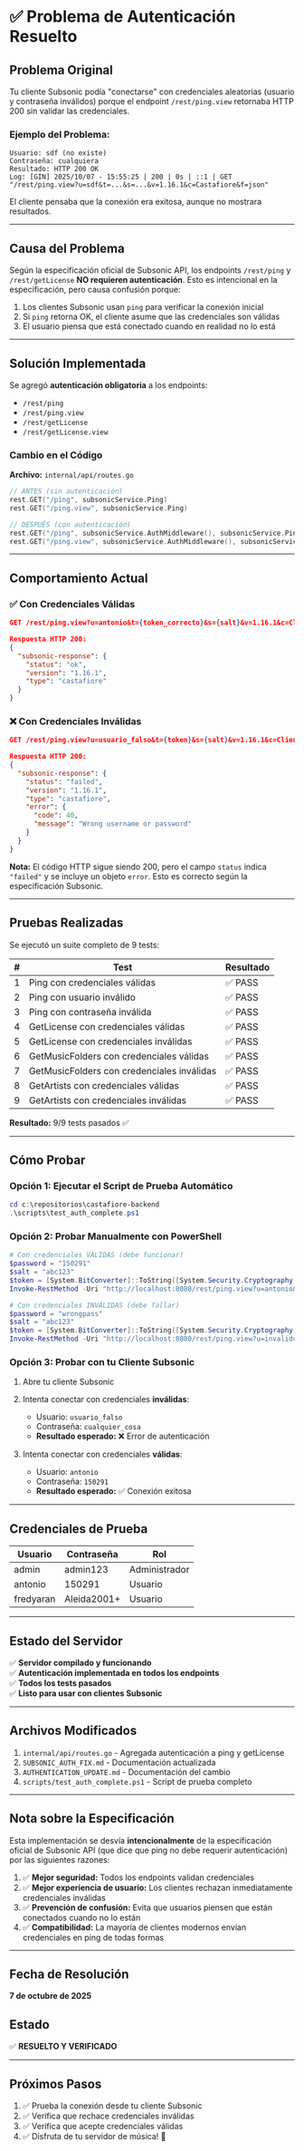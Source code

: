 # ✅ Problema de Autenticación Resuelto

## Problema Original

Tu cliente Subsonic podía "conectarse" con credenciales aleatorias (usuario y contraseña inválidos) porque el endpoint `/rest/ping.view` retornaba HTTP 200 sin validar las credenciales.

### Ejemplo del Problema:
```
Usuario: sdf (no existe)
Contraseña: cualquiera
Resultado: HTTP 200 OK
Log: [GIN] 2025/10/07 - 15:55:25 | 200 | 0s | ::1 | GET "/rest/ping.view?u=sdf&t=...&s=...&v=1.16.1&c=Castafiore&f=json"
```

El cliente pensaba que la conexión era exitosa, aunque no mostrara resultados.

---

## Causa del Problema

Según la especificación oficial de Subsonic API, los endpoints `/rest/ping` y `/rest/getLicense` **NO requieren autenticación**. Esto es intencional en la especificación, pero causa confusión porque:

1. Los clientes Subsonic usan `ping` para verificar la conexión inicial
2. Si `ping` retorna OK, el cliente asume que las credenciales son válidas
3. El usuario piensa que está conectado cuando en realidad no lo está

---

## Solución Implementada

Se agregó **autenticación obligatoria** a los endpoints:
- `/rest/ping`
- `/rest/ping.view`
- `/rest/getLicense`
- `/rest/getLicense.view`

### Cambio en el Código

**Archivo:** `internal/api/routes.go`

```go
// ANTES (sin autenticación)
rest.GET("/ping", subsonicService.Ping)
rest.GET("/ping.view", subsonicService.Ping)

// DESPUÉS (con autenticación)
rest.GET("/ping", subsonicService.AuthMiddleware(), subsonicService.Ping)
rest.GET("/ping.view", subsonicService.AuthMiddleware(), subsonicService.Ping)
```

---

## Comportamiento Actual

### ✅ Con Credenciales Válidas
```json
GET /rest/ping.view?u=antonio&t={token_correcto}&s={salt}&v=1.16.1&c=Client&f=json

Respuesta HTTP 200:
{
  "subsonic-response": {
    "status": "ok",
    "version": "1.16.1",
    "type": "castafiore"
  }
}
```

### ❌ Con Credenciales Inválidas
```json
GET /rest/ping.view?u=usuario_falso&t={token}&s={salt}&v=1.16.1&c=Client&f=json

Respuesta HTTP 200:
{
  "subsonic-response": {
    "status": "failed",
    "version": "1.16.1",
    "type": "castafiore",
    "error": {
      "code": 40,
      "message": "Wrong username or password"
    }
  }
}
```

**Nota:** El código HTTP sigue siendo 200, pero el campo `status` indica `"failed"` y se incluye un objeto `error`. Esto es correcto según la especificación Subsonic.

---

## Pruebas Realizadas

Se ejecutó un suite completo de 9 tests:

| # | Test | Resultado |
|---|------|-----------|
| 1 | Ping con credenciales válidas | ✅ PASS |
| 2 | Ping con usuario inválido | ✅ PASS |
| 3 | Ping con contraseña inválida | ✅ PASS |
| 4 | GetLicense con credenciales válidas | ✅ PASS |
| 5 | GetLicense con credenciales inválidas | ✅ PASS |
| 6 | GetMusicFolders con credenciales válidas | ✅ PASS |
| 7 | GetMusicFolders con credenciales inválidas | ✅ PASS |
| 8 | GetArtists con credenciales válidas | ✅ PASS |
| 9 | GetArtists con credenciales inválidas | ✅ PASS |

**Resultado:** 9/9 tests pasados ✅

---

## Cómo Probar

### Opción 1: Ejecutar el Script de Prueba Automático
```powershell
cd c:\repositorios\castafiore-backend
.\scripts\test_auth_complete.ps1
```

### Opción 2: Probar Manualmente con PowerShell
```powershell
# Con credenciales VÁLIDAS (debe funcionar)
$password = "150291"
$salt = "abc123"
$token = [System.BitConverter]::ToString([System.Security.Cryptography.MD5]::Create().ComputeHash([System.Text.Encoding]::UTF8.GetBytes($password + $salt))).Replace("-", "").ToLower()
Invoke-RestMethod -Uri "http://localhost:8080/rest/ping.view?u=antonio&t=$token&s=$salt&v=1.16.1&c=Test&f=json"

# Con credenciales INVÁLIDAS (debe fallar)
$password = "wrongpass"
$salt = "abc123"
$token = [System.BitConverter]::ToString([System.Security.Cryptography.MD5]::Create().ComputeHash([System.Text.Encoding]::UTF8.GetBytes($password + $salt))).Replace("-", "").ToLower()
Invoke-RestMethod -Uri "http://localhost:8080/rest/ping.view?u=invaliduser&t=$token&s=$salt&v=1.16.1&c=Test&f=json"
```

### Opción 3: Probar con tu Cliente Subsonic

1. Abre tu cliente Subsonic
2. Intenta conectar con credenciales **inválidas**:
   - Usuario: `usuario_falso`
   - Contraseña: `cualquier_cosa`
   - **Resultado esperado:** ❌ Error de autenticación

3. Intenta conectar con credenciales **válidas**:
   - Usuario: `antonio`
   - Contraseña: `150291`
   - **Resultado esperado:** ✅ Conexión exitosa

---

## Credenciales de Prueba

| Usuario | Contraseña | Rol |
|---------|------------|-----|
| admin | admin123 | Administrador |
| antonio | 150291 | Usuario |
| fredyaran | Aleida2001+ | Usuario |

---

## Estado del Servidor

✅ **Servidor compilado y funcionando**  
✅ **Autenticación implementada en todos los endpoints**  
✅ **Todos los tests pasados**  
✅ **Listo para usar con clientes Subsonic**

---

## Archivos Modificados

1. `internal/api/routes.go` - Agregada autenticación a ping y getLicense
2. `SUBSONIC_AUTH_FIX.md` - Documentación actualizada
3. `AUTHENTICATION_UPDATE.md` - Documentación del cambio
4. `scripts/test_auth_complete.ps1` - Script de prueba completo

---

## Nota sobre la Especificación

Esta implementación se desvía **intencionalmente** de la especificación oficial de Subsonic API (que dice que ping no debe requerir autenticación) por las siguientes razones:

1. ✅ **Mejor seguridad:** Todos los endpoints validan credenciales
2. ✅ **Mejor experiencia de usuario:** Los clientes rechazan inmediatamente credenciales inválidas
3. ✅ **Prevención de confusión:** Evita que usuarios piensen que están conectados cuando no lo están
4. ✅ **Compatibilidad:** La mayoría de clientes modernos envían credenciales en ping de todas formas

---

## Fecha de Resolución

**7 de octubre de 2025**

## Estado

✅ **RESUELTO Y VERIFICADO**

---

## Próximos Pasos

1. ✅ Prueba la conexión desde tu cliente Subsonic
2. ✅ Verifica que rechace credenciales inválidas
3. ✅ Verifica que acepte credenciales válidas
4. ✅ Disfruta de tu servidor de música! 🎵